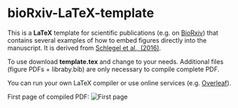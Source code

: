 # bioRxiv-LaTeX-template

This is a **LaTeX** template for scientific publications (e.g. on [BioRxiv](http://www.biorxiv.org)) that contains several examples of how to embed figures directly into the manuscript. It is derived from [Schlegel et al., (2016)](http://biorxiv.org/content/early/2016/04/07/044990).

To use download **template.tex** and change to your needs. Additional files (figure PDFs + libraby.bib) are only necessary to compile complete PDF.

You can run your own LaTeX compiler or use online services (e.g. [Overleaf](http://www.overleaf.com)).

First page of compiled PDF:
![First page](https://cloud.githubusercontent.com/assets/7161148/14605403/b7518660-0578-11e6-9e56-20211c56ee1e.PNG)
